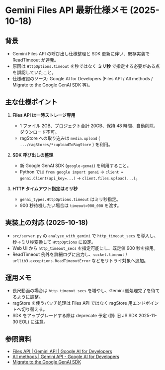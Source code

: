 # Gemini Files API 最新仕様メモ (2025-10-18)

## 背景
- Gemini Files API の呼び出し仕様整理と SDK 更新に伴い、既存実装で ReadTimeout が連発。
- 原因は `HttpOptions.timeout` を秒ではなく **ミリ秒** で指定する必要がある点を誤認していたこと。
- 仕様確認のソース: Google AI for Developers (Files API / All methods / Migrate to the Google GenAI SDK 等)。

## 主な仕様ポイント
1. **Files API は一時ストレージ専用**
   - 1 ファイル 2GB、プロジェクト合計 20GB、保持 48 時間、自動削除、ダウンロード不可。
   - ragStore への取り込みは `media.upload` ( `.../ragStores/*:uploadToRagStore` ) を利用。

2. **SDK 呼び出しの整理**
   - 新 Google GenAI SDK (`google-genai`) を利用すること。
   - Python では `from google import genai` → `client = genai.Client(api_key=...)` → `client.files.upload(...)`。

3. **HTTP タイムアウト指定はミリ秒**
   - `genai_types.HttpOptions.timeout` はミリ秒指定。
   - 900 秒待機したい場合は `timeout=900_000` を渡す。

## 実装上の対応 (2025-10-18)
- `src/server.py` の `analyze_with_gemini` で `http_timeout_secs` を導入し、秒→ミリ秒変換して `HttpOptions` に設定。
- Web UI から `http_timeout_secs` を指定可能にし、既定値 900 秒を採用。
- ReadTimeout 例外を詳細ログに出力し、`socket.timeout` / `urllib3.exceptions.ReadTimeoutError` などをリトライ対象へ追加。

## 運用メモ
- 長尺動画の場合は `http_timeout_secs` を増やし、Gemini 側処理完了を待てるように調整。
- ragStore を使うバッチ処理は Files API ではなく ragStore 用エンドポイントへ切り替える。
- SDK をアップグレードする際は deprecate 予定 (例: 旧 JS SDK 2025-11-30 EOL) に注意。

## 参照資料
- [Files API | Gemini API | Google AI for Developers](https://ai.google.dev/gemini-api/docs/files)
- [All methods | Gemini API - Google AI for Developers](https://ai.google.dev/api/all-methods)
- [Migrate to the Google GenAI SDK](https://ai.google.dev/gemini-api/docs/migrate)

